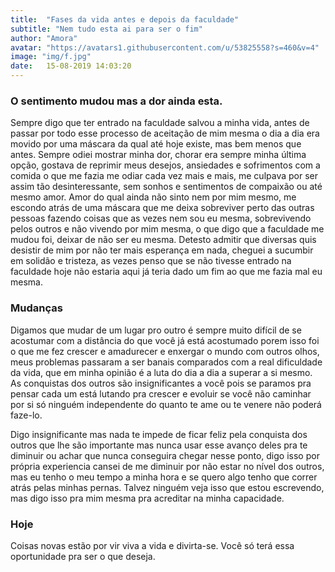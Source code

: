 ```yaml
---
title:  "Fases da vida antes e depois da faculdade"
subtitle: "Nem tudo esta ai para ser o fim"
author: "Amora"
avatar: "https://avatars1.githubusercontent.com/u/53825558?s=460&v=4"
image: "img/f.jpg"
date:   15-08-2019 14:03:20
---
```


### O sentimento mudou mas a dor ainda esta.
Sempre digo que ter entrado na faculdade salvou a minha vida, antes de passar por todo esse processo de aceitação de mim mesma o dia a dia era movido por uma máscara da qual até hoje existe, mas bem menos que antes. Sempre odiei mostrar minha dor, chorar era sempre minha última opção, gostava de reprimir meus desejos, ansiedades e sofrimentos com a comida o que me fazia me odiar cada vez mais e mais, me culpava por ser assim tão desinteressante, sem sonhos e sentimentos de compaixão ou até mesmo amor. Amor do qual ainda não sinto nem por mim mesmo, me escondo atrás de uma máscara que me deixa sobreviver perto das outras pessoas fazendo coisas que as vezes nem sou eu mesma, sobrevivendo pelos outros e não vivendo por mim mesma, o que digo que a faculdade me mudou  foi, deixar de não ser eu mesma. Detesto admitir que diversas quis desistir de mim por não ter mais esperança em nada, cheguei a sucumbir em solidão e tristeza, as vezes penso que se não tivesse entrado na faculdade hoje não estaria aqui já teria dado um fim ao que me fazia mal eu mesma.

### Mudanças
Digamos que mudar de um lugar pro outro é sempre muito difícil de se acostumar com a distância do que você já está acostumado porem isso foi o que me fez crescer e amadurecer e enxergar o mundo com outros olhos, meus problemas passaram a ser banais comparados com a real dificuldade da vida, que em minha opinião é a luta do dia a dia a superar a si mesmo. As conquistas dos outros são insignificantes a você pois se paramos pra pensar cada um está lutando pra crescer e evoluir se você não caminhar por si só ninguém independente do quanto te ame ou te venere não poderá faze-lo. 

Digo insignificante mas nada te impede de ficar feliz pela conquista dos outros que lhe são importante mas nunca usar esse avanço deles pra te diminuir ou achar que nunca conseguira chegar nesse ponto, digo isso por própria experiencia cansei de me diminuir por não estar no nível dos outros, mas eu tenho o meu tempo a minha hora e se quero algo tenho que correr atrás pelas minhas pernas. Talvez ninguém veja isso que estou escrevendo, mas digo isso pra mim mesma pra acreditar na minha capacidade. 


### Hoje
Coisas novas estão por vir viva a vida e divirta-se. Você só terá essa oportunidade pra ser o que deseja.